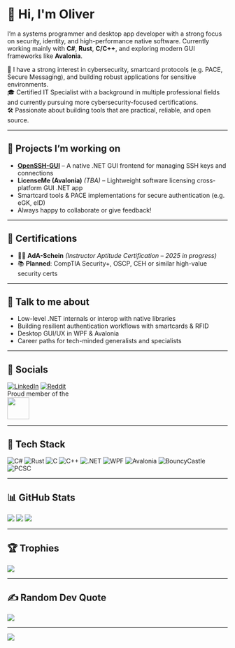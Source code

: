 # 👋 Hi, I'm Oliver

I’m a systems programmer and desktop app developer with a strong focus on security, identity, and high-performance native software. Currently working mainly with **C#**, **Rust**, **C/C++**, and exploring modern GUI frameworks like **Avalonia**.

🔐 I have a strong interest in cybersecurity, smartcard protocols (e.g. PACE, Secure Messaging), and building robust applications for sensitive environments.  
🎓 Certified IT Specialist with a background in multiple professional fields and currently pursuing more cybersecurity-focused certifications.  
🛠️ Passionate about building tools that are practical, reliable, and open source.

---

## 🔭 Projects I’m working on
- **[OpenSSH-GUI](https://github.com/frequency403/OpenSSH-GUI)** – A native .NET GUI frontend for managing SSH keys and connections
- **LicenseMe (Avalonia)** *(TBA)* – Lightweight software licensing cross-platform GUI .NET app
- Smartcard tools & PACE implementations for secure authentication (e.g. eGK, eID)
- Always happy to collaborate or give feedback!

---

## 📜 Certifications
- 🧑‍🏫 **AdA-Schein** *(Instructor Aptitude Certification – 2025 in progress)*  
- 📚 **Planned**: CompTIA Security+, OSCP, CEH or similar high-value security certs

---

## 💬 Talk to me about
- Low-level .NET internals or interop with native libraries  
- Building resilient authentication workflows with smartcards & RFID  
- Desktop GUI/UX in WPF & Avalonia  
- Career paths for tech-minded generalists and specialists

---

## 🤝 Socials
[![LinkedIn](https://img.shields.io/badge/LinkedIn-%230077B5.svg?logo=linkedin&logoColor=white)](https://linkedin.com/in/oliver-schantz-a68356298)
[![Reddit](https://img.shields.io/badge/Reddit-%23FF4500.svg?logo=Reddit&logoColor=white)](https://reddit.com/user/frequency403)  
Proud member of the  
<a href="https://dotnetfoundation.org"><img src="https://github.com/dotnet-foundation/swag/blob/main/logo/dotnetfoundation_v4.svg" height="50"/></a>

---

## 🧰 Tech Stack
![C#](https://img.shields.io/badge/C%23-%23239120.svg?style=flat&logo=csharp&logoColor=white)
![Rust](https://img.shields.io/badge/Rust-%23000000.svg?style=flat&logo=rust&logoColor=white)
![C](https://img.shields.io/badge/C-%2300599C.svg?style=flat&logo=c&logoColor=white)
![C++](https://img.shields.io/badge/C%2B%2B-%2300599C.svg?style=flat&logo=c%2B%2B&logoColor=white)
![.NET](https://img.shields.io/badge/.NET-5C2D91?style=flat&logo=dotnet&logoColor=white)
![WPF](https://img.shields.io/badge/WPF-%23239120.svg?style=flat&logo=windows&logoColor=white)
![Avalonia](https://img.shields.io/badge/Avalonia-%23A1A1A1.svg?style=flat&logo=avalonia&logoColor=white)
![BouncyCastle](https://img.shields.io/badge/BouncyCastle-%234B0082.svg?style=flat)
![PCSC](https://img.shields.io/badge/PCSC-Reader-blue?style=flat)

---

## 📊 GitHub Stats
![](https://github-readme-stats.vercel.app/api?username=frequency403&theme=tokyonight&hide_border=false&count_private=true)
![](https://github-readme-streak-stats.herokuapp.com/?user=frequency403&theme=tokyonight&hide_border=false)
![](https://github-readme-stats.vercel.app/api/top-langs/?username=frequency403&theme=tokyonight&layout=compact&hide_border=false)

---

## 🏆 Trophies
![](https://github-profile-trophy.vercel.app/?username=frequency403&theme=tokyonight&no-frame=false&margin-w=4)

---

## ✍️ Random Dev Quote
![](https://quotes-github-readme.vercel.app/api?type=horizontal&theme=tokyonight)

---

[![](https://visitcount.itsvg.in/api?id=frequency403&icon=1&color=0)](https://visitcount.itsvg.in)
